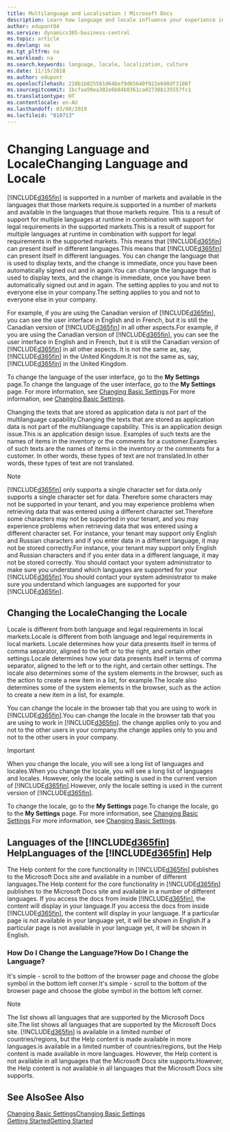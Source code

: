 ```yaml
---
title: Multilanguage and Localisation | Microsoft Docs
description: Learn how language and locale influence your experience in Business Central.
author: edupont04
ms.service: dynamics365-business-central
ms.topic: article
ms.devlang: na
ms.tgt_pltfrm: na
ms.workload: na
ms.search.keywords: language, locale, localization, culture
ms.date: 11/19/2018
ms.author: edupont
ms.openlocfilehash: 218b1b825501d64bef9d65640f922e690df3108f
ms.sourcegitcommit: 1bcfaa99ea302e6b84b8361ca02730b135557fc1
ms.translationtype: HT
ms.contentlocale: en-AU
ms.lasthandoff: 03/08/2019
ms.locfileid: "810713"
---
```

# <a name="changing-language-and-locale"></a><span data-ttu-id="5f4df-103">Changing Language and Locale</span><span class="sxs-lookup"><span data-stu-id="5f4df-103">Changing Language and Locale</span></span>

[!INCLUDE[d365fin](includes/d365fin_md.md)] <span data-ttu-id="5f4df-104">is supported in a number of markets and available in the languages that those markets require.</span><span class="sxs-lookup"><span data-stu-id="5f4df-104">is supported in a number of markets and available in the languages that those markets require.</span></span> <span data-ttu-id="5f4df-105">This is a result of support for multiple languages at runtime in combination with support for legal requirements in the supported markets.</span><span class="sxs-lookup"><span data-stu-id="5f4df-105">This is a result of support for multiple languages at runtime in combination with support for legal requirements in the supported markets.</span></span> <span data-ttu-id="5f4df-106">This means that [!INCLUDE[d365fin](includes/d365fin_md.md)] can present itself in different languages.</span><span class="sxs-lookup"><span data-stu-id="5f4df-106">This means that [!INCLUDE[d365fin](includes/d365fin_md.md)] can present itself in different languages.</span></span> <span data-ttu-id="5f4df-107">You can change the language that is used to display texts, and the change is immediate, once you have been automatically signed out and in again.</span><span class="sxs-lookup"><span data-stu-id="5f4df-107">You can change the language that is used to display texts, and the change is immediate, once you have been automatically signed out and in again.</span></span> <span data-ttu-id="5f4df-108">The setting applies to you and not to everyone else in your company.</span><span class="sxs-lookup"><span data-stu-id="5f4df-108">The setting applies to you and not to everyone else in your company.</span></span>  

<span data-ttu-id="5f4df-109">For example, if you are using the Canadian version of [!INCLUDE[d365fin](includes/d365fin_md.md)], you can see the user interface in English and in French, but it is still the Canadian version of [!INCLUDE[d365fin](includes/d365fin_md.md)] in all other aspects.</span><span class="sxs-lookup"><span data-stu-id="5f4df-109">For example, if you are using the Canadian version of [!INCLUDE[d365fin](includes/d365fin_md.md)], you can see the user interface in English and in French, but it is still the Canadian version of [!INCLUDE[d365fin](includes/d365fin_md.md)] in all other aspects.</span></span> <span data-ttu-id="5f4df-110">It is not the same as, say, [!INCLUDE[d365fin](includes/d365fin_md.md)] in the United Kingdom.</span><span class="sxs-lookup"><span data-stu-id="5f4df-110">It is not the same as, say, [!INCLUDE[d365fin](includes/d365fin_md.md)] in the United Kingdom.</span></span>  

<span data-ttu-id="5f4df-111">To change the language of the user interface, go to the **My Settings** page.</span><span class="sxs-lookup"><span data-stu-id="5f4df-111">To change the language of the user interface, go to the **My Settings** page.</span></span> <span data-ttu-id="5f4df-112">For more information, see [Changing Basic Settings](ui-change-basic-settings.md#language).</span><span class="sxs-lookup"><span data-stu-id="5f4df-112">For more information, see [Changing Basic Settings](ui-change-basic-settings.md#language).</span></span>  

<span data-ttu-id="5f4df-113">Changing the texts that are stored as application data is not part of the multilanguage capability.</span><span class="sxs-lookup"><span data-stu-id="5f4df-113">Changing the texts that are stored as application data is not part of the multilanguage capability.</span></span> <span data-ttu-id="5f4df-114">This is an application design issue.</span><span class="sxs-lookup"><span data-stu-id="5f4df-114">This is an application design issue.</span></span> <span data-ttu-id="5f4df-115">Examples of such texts are the names of items in the inventory or the comments for a customer.</span><span class="sxs-lookup"><span data-stu-id="5f4df-115">Examples of such texts are the names of items in the inventory or the comments for a customer.</span></span> <span data-ttu-id="5f4df-116">In other words, these types of text are not translated.</span><span class="sxs-lookup"><span data-stu-id="5f4df-116">In other words, these types of text are not translated.</span></span>  

> [!NOTE]  
> [!INCLUDE[d365fin](includes/d365fin_md.md)] <span data-ttu-id="5f4df-117">only supports a single character set for data.</span><span class="sxs-lookup"><span data-stu-id="5f4df-117">only supports a single character set for data.</span></span> <span data-ttu-id="5f4df-118">Therefore some characters may not be supported in your tenant, and you may experience problems when retrieving data that was entered using a different character set.</span><span class="sxs-lookup"><span data-stu-id="5f4df-118">Therefore some characters may not be supported in your tenant, and you may experience problems when retrieving data that was entered using a different character set.</span></span> <span data-ttu-id="5f4df-119">For instance, your tenant may support only English and Russian characters and if you enter data in a different language, it may not be stored correctly.</span><span class="sxs-lookup"><span data-stu-id="5f4df-119">For instance, your tenant may support only English and Russian characters and if you enter data in a different language, it may not be stored correctly.</span></span> <span data-ttu-id="5f4df-120">You should contact your system administrator to make sure you understand which languages are supported for your [!INCLUDE[d365fin](includes/d365fin_md.md)].</span><span class="sxs-lookup"><span data-stu-id="5f4df-120">You should contact your system administrator to make sure you understand which languages are supported for your [!INCLUDE[d365fin](includes/d365fin_md.md)].</span></span>  

## <a name="changing-the-locale"></a><span data-ttu-id="5f4df-121">Changing the Locale</span><span class="sxs-lookup"><span data-stu-id="5f4df-121">Changing the Locale</span></span>
<span data-ttu-id="5f4df-122">Locale is different from both language and legal requirements in local markets.</span><span class="sxs-lookup"><span data-stu-id="5f4df-122">Locale is different from both language and legal requirements in local markets.</span></span> <span data-ttu-id="5f4df-123">Locale determines how your data presents itself in terms of comma separator, aligned to the left or to the right, and certain other settings.</span><span class="sxs-lookup"><span data-stu-id="5f4df-123">Locale determines how your data presents itself in terms of comma separator, aligned to the left or to the right, and certain other settings.</span></span> <span data-ttu-id="5f4df-124">The locale also determines some of the system elements in the browser, such as the action to create a new item in a list, for example.</span><span class="sxs-lookup"><span data-stu-id="5f4df-124">The locale also determines some of the system elements in the browser, such as the action to create a new item in a list, for example.</span></span>  

<span data-ttu-id="5f4df-125">You can change the locale in the browser tab that you are using to work in [!INCLUDE[d365fin](includes/d365fin_md.md)].</span><span class="sxs-lookup"><span data-stu-id="5f4df-125">You can change the locale in the browser tab that you are using to work in [!INCLUDE[d365fin](includes/d365fin_md.md)].</span></span> <span data-ttu-id="5f4df-126">the change applies only to you and not to the other users in your company.</span><span class="sxs-lookup"><span data-stu-id="5f4df-126">the change applies only to you and not to the other users in your company.</span></span>  

> [!IMPORTANT]  
>  <span data-ttu-id="5f4df-127">When you change the locale, you will see a long list of languages and locales.</span><span class="sxs-lookup"><span data-stu-id="5f4df-127">When you change the locale, you will see a long list of languages and locales.</span></span> <span data-ttu-id="5f4df-128">However, only the locale setting is used in the current version of [!INCLUDE[d365fin](includes/d365fin_md.md)].</span><span class="sxs-lookup"><span data-stu-id="5f4df-128">However, only the locale setting is used in the current version of [!INCLUDE[d365fin](includes/d365fin_md.md)].</span></span>  

<span data-ttu-id="5f4df-129">To change the locale, go to the **My Settings** page.</span><span class="sxs-lookup"><span data-stu-id="5f4df-129">To change the locale, go to the **My Settings** page.</span></span> <span data-ttu-id="5f4df-130">For more information, see [Changing Basic Settings](ui-change-basic-settings.md).</span><span class="sxs-lookup"><span data-stu-id="5f4df-130">For more information, see [Changing Basic Settings](ui-change-basic-settings.md).</span></span>  

## <a name="languages-of-the-included365finincludesd365finmdmd-help"></a><span data-ttu-id="5f4df-131">Languages of the [!INCLUDE[d365fin](includes/d365fin_md.md)] Help</span><span class="sxs-lookup"><span data-stu-id="5f4df-131">Languages of the [!INCLUDE[d365fin](includes/d365fin_md.md)] Help</span></span>
<span data-ttu-id="5f4df-132">The Help content for the core functionality in [!INCLUDE[d365fin](includes/d365fin_md.md)] publishes to the Microsoft Docs site and available in a number of different languages.</span><span class="sxs-lookup"><span data-stu-id="5f4df-132">The Help content for the core functionality in [!INCLUDE[d365fin](includes/d365fin_md.md)] publishes to the Microsoft Docs site and available in a number of different languages.</span></span> <span data-ttu-id="5f4df-133">If you access the docs from inside [!INCLUDE[d365fin](includes/d365fin_md.md)], the content will display in your language.</span><span class="sxs-lookup"><span data-stu-id="5f4df-133">If you access the docs from inside [!INCLUDE[d365fin](includes/d365fin_md.md)], the content will display in your language.</span></span> <span data-ttu-id="5f4df-134">If a particular page is not available in your language yet, it will be shown in English.</span><span class="sxs-lookup"><span data-stu-id="5f4df-134">If a particular page is not available in your language yet, it will be shown in English.</span></span>

### <a name="how-do-i-change-the-language"></a><span data-ttu-id="5f4df-135">How Do I Change the Language?</span><span class="sxs-lookup"><span data-stu-id="5f4df-135">How Do I Change the Language?</span></span>
<span data-ttu-id="5f4df-136">It's simple - scroll to the bottom of the browser page and choose the globe symbol in the bottom left corner.</span><span class="sxs-lookup"><span data-stu-id="5f4df-136">It's simple - scroll to the bottom of the browser page and choose the globe symbol in the bottom left corner.</span></span>

> [!NOTE]  
> <span data-ttu-id="5f4df-137">The list shows all languages that are supported by the Microsoft Docs site.</span><span class="sxs-lookup"><span data-stu-id="5f4df-137">The list shows all languages that are supported by the Microsoft Docs site.</span></span> [!INCLUDE[d365fin](includes/d365fin_md.md)] <span data-ttu-id="5f4df-138">is available in a limited number of countries/regions, but the Help content is made available in more languages.</span><span class="sxs-lookup"><span data-stu-id="5f4df-138">is available in a limited number of countries/regions, but the Help content is made available in more languages.</span></span> <span data-ttu-id="5f4df-139">However, the Help content is not available in all languages that the Microsoft Docs site supports.</span><span class="sxs-lookup"><span data-stu-id="5f4df-139">However, the Help content is not available in all languages that the Microsoft Docs site supports.</span></span>

## <a name="see-also"></a><span data-ttu-id="5f4df-140">See Also</span><span class="sxs-lookup"><span data-stu-id="5f4df-140">See Also</span></span>  
[<span data-ttu-id="5f4df-141">Changing Basic Settings</span><span class="sxs-lookup"><span data-stu-id="5f4df-141">Changing Basic Settings</span></span>](ui-change-basic-settings.md)  
[<span data-ttu-id="5f4df-142">Getting Started</span><span class="sxs-lookup"><span data-stu-id="5f4df-142">Getting Started</span></span>](product-get-started.md)  
